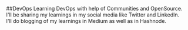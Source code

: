 ##DevOps
Learning DevOps with help of Communities and OpenSource. <br>
I'll be sharing my learnings in my social media like Twitter and LinkedIn. <br>
I'll do blogging of my learnings in Medium as well as in Hashnode.
